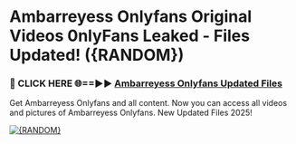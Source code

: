 # Ambarreyess Onlyfans Original Videos 0nlyFans Leaked - Files Updated! ({RANDOM})

<h3>🔴 CLICK HERE 🌐==►► <a href="https://betterlinks.top/A2PfLJ" rel="nofollow">Ambarreyess Onlyfans Updated Files</a></h3>

Get Ambarreyess Onlyfans and all content. Now you can access all videos and pictures of Ambarreyess Onlyfans. New Updated Files 2025!

[![{RANDOM}](https://i.imgur.com/ppqm5kG.gif)](https://betterlinks.top/A2PfLJ)